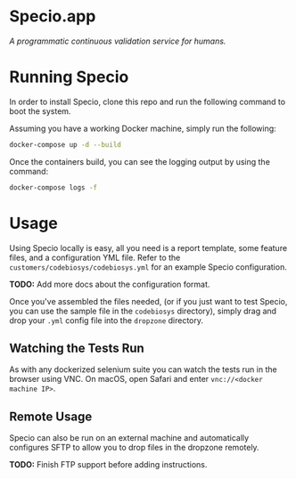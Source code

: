# Specio.app

*A programmatic continuous validation service for humans.*


# Running Specio

In order to install Specio, clone this repo and run the following command to boot the system.

Assuming you have a working Docker machine, simply run the following:

```bash
docker-compose up -d --build
```

Once the containers build, you can see the logging output by using the command:

```bash
docker-compose logs -f
```


# Usage

Using Specio locally is easy, all you need is a report template, some feature files, and a configuration YML file. Refer to the `customers/codebiosys/codebiosys.yml` for an example Specio configuration.

**TODO:** Add more docs about the configuration format.

Once you've assembled the files needed, (or if you just want to test Specio, you can use the sample file in the `codebiosys` directory), simply drag and drop your `.yml` config file into the `dropzone` directory.


## Watching the Tests Run

As with any dockerized selenium suite you can watch the tests run in the browser using VNC. On macOS, open Safari and enter `vnc://<docker machine IP>`.


## Remote Usage

Specio can also be run on an external machine and automatically configures SFTP to allow you to drop files in the dropzone remotely.

**TODO:** Finish FTP support before adding instructions.
